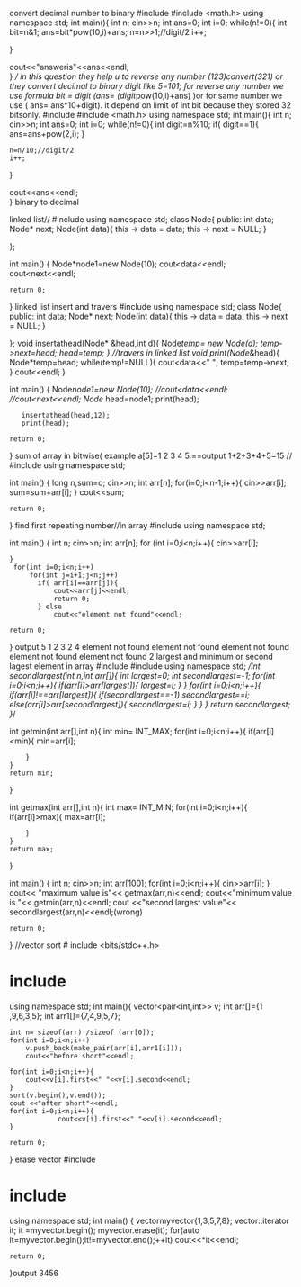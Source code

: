 convert decimal number to binary
#include <iostream>
#include <math.h>
using namespace std;
int main(){
	int n;
cin>>n;
int ans=0;
int i=0;
while(n!=0){
	int bit=n&1;
	ans=bit*pow(10,i)+ans;
	n=n>>1;//digit/2
	i++;
	
}

cout<<"answeris"<<ans<<endl;	
}
 */ in this question they help u to reverse any number  (123)convert(321)
 or they convert decimal to binary digit like 5=101; for reverse any number 
 we use formula bit = digit (ans= (digit*pow(10,i)+ans) )or for same number
 we use ( ans= ans*10+digit).
it depend on limit of int bit because they stored 32 bitsonly.
  #include <iostream>
#include <math.h>
using namespace std;
int main(){
	int n;
cin>>n;
int ans=0;
int i=0;
while(n!=0){
	int digit=n%10;
	if( digit==1){
		ans=ans+pow(2,i);
	}
	
	n=n/10;//digit/2
	i++;
	
}

cout<<ans<<endl;	
} binary to decimal
 
linked list//
	#include <iostream> 
using namespace std; 
 class Node{
    public:
    int data;
    Node* next;
  Node(int data){
      this -> data = data;
      this -> next = NULL;
  }
    
};

int main() {
     Node*node1=new Node(10);
     cout<<node1->data<<endl;
     cout<<node1->next<<endl;

    return 0;
}
linked list insert and travers
	#include <iostream> 
using namespace std; 
 class Node{
    public:
    int data;
    Node* next;
  Node(int data){
      this -> data = data;
      this -> next = NULL;
  }
    
};
 void insertathead(Node* &head,int d){
     Node*temp= new Node(d);
     temp->next=head;
     head=temp;
 } 
 //travers in linked list
 void print(Node*&head){
     Node*temp=head;
     while(temp!=NULL){
         cout<<temp->data<<" ";
         temp=temp->next;
     } 
     cout<<endl;
 }
      
int main() {
     Node*node1=new Node(10);
     //cout<<node1->data<<endl;
     //cout<<node1->next<<endl;
       Node* head=node1;
       print(head);
       
       insertathead(head,12);
       print(head);

    return 0;
} sum of array in bitwise( example a[5]=1 2 3 4 5.==output 1+2+3+4+5=15 //
	#include <iostream> 
using namespace std;

int main() {
    long n,sum=o;
    cin>>n;
    int arr[n];
    for(i=0;i<n-1;i++){
        cin>>arr[i];
        sum=sum+arr[i];
    } 
    cout<<sum;

    return 0;
 } 
	find first repeating number//in array
	#include <iostream> 
using namespace std;

int main() {
    int n;
    cin>>n;
    int arr[n];
    for (int i=0;i<n;i++){
          cin>>arr[i];
        
    } 
     for(int i=0;i<n;i++)
         for(int j=i+1;j<n;j++)
           if( arr[i]==arr[j]){
               cout<<arr[j]<<endl;
               return 0;
           } else
               cout<<"element not found"<<endl;
           
    return 0;
} output 5 
1 2 3 2 4
element not found
element not found
element not found
element not found
element not found
2
	largest and minimum or second lagest element in array
	#include <iostream>
#include <climits>
using namespace std;
  */int secondlargest(int n,int arr[]){
      int largest=0;
      int secondlargest=-1;
      for(int i=0;i<n;i++){
          if(arr[i]>arr[largest]){
              largest=i;
          }
      }
      for(int i=0;i<n;i++){
          if(arr[i]!==arr[largest]){
              if(secondlargest==-1)
               secondlargest==i;
               else(arr[i]>arr[secondlargest]){
                   secondlargest=i;
               }
          }
      }
      return secondlargest;
  }*/
  
   int getmin(int arr[],int n){
    int min= INT_MAX;
    for(int i=0;i<n;i++){
        if(arr[i]<min){
            min=arr[i];
            
        }
    }
    return min;
}

int getmax(int arr[],int n){
    int max= INT_MIN;
    for(int i=0;i<n;i++){
        if(arr[i]>max){
            max=arr[i];
            
        }
    }
    return max;
}

int main() {
    int n;
    cin>>n;
    int arr[100];
    for(int i=0;i<n;i++){
        cin>>arr[i];
    } 
    cout<< "maximum value is"<< getmax(arr,n)<<endl;
    cout<<"minimum value is "<< getmin(arr,n)<<endl;
    cout <<"second largest value"<< secondlargest(arr,n)<<endl;(wrong)        

    return 0;
}
	//vector sort
	# include <bits/stdc++.h>
# include <vector>
using namespace std;
int main(){
    vector<pair<int,int>> v;
    int arr[]={1 ,9,6,3,5};
    int arr1[]={7,4,9,5,7};
    
    int n= sizeof(arr) /sizeof (arr[0]);
    for(int i=0;i<n;i++)
        v.push_back(make_pair(arr[i],arr1[i]));
        cout<<"before short"<<endl;
    
    for(int i=0;i<n;i++){
        cout<<v[i].first<<" "<<v[i].second<<endl;
    }
    sort(v.begin(),v.end());
    cout <<"after short"<<endl;
    for(int i=0;i<n;i++){
                cout<<v[i].first<<" "<<v[i].second<<endl;
    }
    
    return 0;
}
erase vector
#include <iostream>
# include <vector>
using namespace std;
int main() {
      vector<int>myvector{1,3,5,7,8};
      vector<int>::iterator it;
      it =myvector.begin();
      myvector.erase(it);
      for(auto it=myvector.begin();it!=myvector.end();++it)
          cout<<*it<<endl;
      

    return 0;
}output  3456
